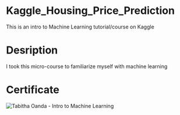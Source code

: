 # Kaggle_Housing_Price_Prediction
This is an intro to Machine Learning tutorial/course on Kaggle

# Desription
I took this micro-course to familiarize myself with machine learning 
# Certificate
![Tabitha Oanda - Intro to Machine Learning](https://user-images.githubusercontent.com/50864401/76583433-887a6b00-64af-11ea-90bc-24a37b1f5c95.png)
